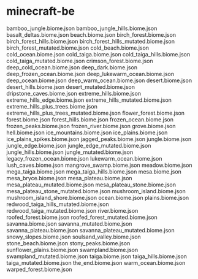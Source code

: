 # minecraft-be
bamboo_jungle.biome.json
bamboo_jungle_hills.biome.json
basalt_deltas.biome.json
beach.biome.json
birch_forest.biome.json
birch_forest_hills.biome.json
birch_forest_hills_mutated.biome.json
birch_forest_mutated.biome.json
cold_beach.biome.json
cold_ocean.biome.json
cold_taiga.biome.json
cold_taiga_hills.biome.json
cold_taiga_mutated.biome.json
crimson_forest.biome.json
deep_cold_ocean.biome.json
deep_dark.biome.json
deep_frozen_ocean.biome.json
deep_lukewarm_ocean.biome.json
deep_ocean.biome.json
deep_warm_ocean.biome.json
desert.biome.json
desert_hills.biome.json
desert_mutated.biome.json
dripstone_caves.biome.json
extreme_hills.biome.json
extreme_hills_edge.biome.json
extreme_hills_mutated.biome.json
extreme_hills_plus_trees.biome.json
extreme_hills_plus_trees_mutated.biome.json
flower_forest.biome.json
forest.biome.json
forest_hills.biome.json
frozen_ocean.biome.json
frozen_peaks.biome.json
frozen_river.biome.json
grove.biome.json
hell.biome.json
ice_mountains.biome.json
ice_plains.biome.json
ice_plains_spikes.biome.json
jagged_peaks.biome.json
jungle.biome.json
jungle_edge.biome.json
jungle_edge_mutated.biome.json
jungle_hills.biome.json
jungle_mutated.biome.json
legacy_frozen_ocean.biome.json
lukewarm_ocean.biome.json
lush_caves.biome.json
mangrove_swamp.biome.json
meadow.biome.json
mega_taiga.biome.json
mega_taiga_hills.biome.json
mesa.biome.json
mesa_bryce.biome.json
mesa_plateau.biome.json
mesa_plateau_mutated.biome.json
mesa_plateau_stone.biome.json
mesa_plateau_stone_mutated.biome.json
mushroom_island.biome.json
mushroom_island_shore.biome.json
ocean.biome.json
plains.biome.json
redwood_taiga_hills_mutated.biome.json
redwood_taiga_mutated.biome.json
river.biome.json
roofed_forest.biome.json
roofed_forest_mutated.biome.json
savanna.biome.json
savanna_mutated.biome.json
savanna_plateau.biome.json
savanna_plateau_mutated.biome.json
snowy_slopes.biome.json
soulsand_valley.biome.json
stone_beach.biome.json
stony_peaks.biome.json
sunflower_plains.biome.json
swampland.biome.json
swampland_mutated.biome.json
taiga.biome.json
taiga_hills.biome.json
taiga_mutated.biome.json
the_end.biome.json
warm_ocean.biome.json
warped_forest.biome.json